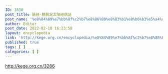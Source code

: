 ```yaml
---
ID: 3830
post_title: 脉经·膀胱足太阳经病证
post_name: '%e8%84%89%e7%bb%8f%c2%b7%e8%86%80%e8%83%b1%e8%b6%b3%e5%a4%aa%e9%98%b3%e7%bb%8f%e7%97%85%e8%af%81'
author: Editor
post_date: 2022-02-10 16:23:58
layout: encyclopedia
link: 'http://kege.org.cn/encyclopedia/%e8%84%89%e7%bb%8f%c2%b7%e8%86%80%e8%83%b1%e8%b6%b3%e5%a4%aa%e9%98%b3%e7%bb%8f%e7%97%85%e8%af%81'
published: true
tags: [ ]
categories: [ ]
---
```

http://kege.org.cn/3286